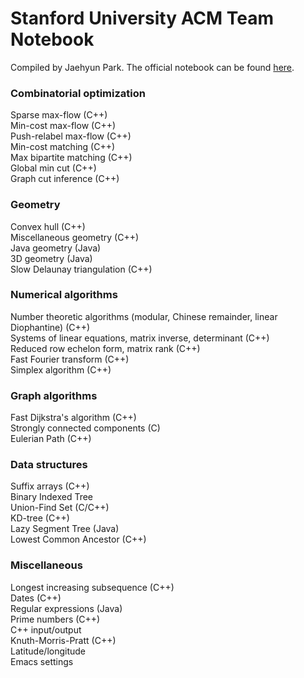 # Stanford University ACM Team Notebook
Compiled by Jaehyun Park. The official notebook can be found [here](http://stanford.edu/~liszt90/acm/notebook.html).

### Combinatorial optimization
Sparse max-flow (C++)  
Min-cost max-flow (C++)  
Push-relabel max-flow (C++)  
Min-cost matching (C++)  
Max bipartite matching (C++)  
Global min cut (C++)  
Graph cut inference (C++)

### Geometry
Convex hull (C++)  
Miscellaneous geometry (C++)  
Java geometry (Java)  
3D geometry (Java)  
Slow Delaunay triangulation (C++)

### Numerical algorithms
Number theoretic algorithms (modular, Chinese remainder, linear Diophantine) (C++)  
Systems of linear equations, matrix inverse, determinant (C++)  
Reduced row echelon form, matrix rank (C++)  
Fast Fourier transform (C++)  
Simplex algorithm (C++)

### Graph algorithms
Fast Dijkstra's algorithm (C++)  
Strongly connected components (C)  
Eulerian Path (C++)

### Data structures
Suffix arrays (C++)  
Binary Indexed Tree  
Union-Find Set (C/C++)  
KD-tree (C++)  
Lazy Segment Tree (Java)  
Lowest Common Ancestor (C++)

### Miscellaneous
Longest increasing subsequence (C++)  
Dates (C++)  
Regular expressions (Java)  
Prime numbers (C++)  
C++ input/output  
Knuth-Morris-Pratt (C++)  
Latitude/longitude  
Emacs settings

